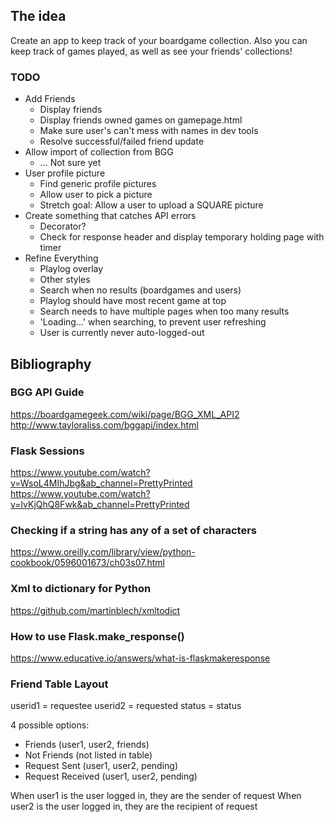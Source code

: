 ## The idea

Create an app to keep track of your boardgame collection. Also you can keep track of games played, as well as see your friends' collections!

### TODO
- Add Friends
    - Display friends
    - Display friends owned games on gamepage.html
    - Make sure user's can't mess with names in dev tools
    - Resolve successful/failed friend update
- Allow import of collection from BGG
    - ... Not sure yet
- User profile picture
    - Find generic profile pictures
    - Allow user to pick a picture
    - Stretch goal: Allow a user to upload a SQUARE picture
- Create something that catches API errors
    - Decorator?
    - Check for response header and display temporary holding page with timer
- Refine Everything
    - Playlog overlay
    - Other styles
    - Search when no results (boardgames and users)
    - Playlog should have most recent game at top
    - Search needs to have multiple pages when too many results
    - 'Loading...' when searching, to prevent user refreshing
    - User is currently never auto-logged-out

## Bibliography

### BGG API Guide
https://boardgamegeek.com/wiki/page/BGG_XML_API2
http://www.tayloraliss.com/bggapi/index.html

### Flask Sessions
https://www.youtube.com/watch?v=WsoL4MIhJbg&ab_channel=PrettyPrinted
https://www.youtube.com/watch?v=lvKjQhQ8Fwk&ab_channel=PrettyPrinted

### Checking if a string has any of a set of characters
https://www.oreilly.com/library/view/python-cookbook/0596001673/ch03s07.html

### Xml to dictionary for Python
https://github.com/martinblech/xmltodict


### How to use Flask.make_response()
https://www.educative.io/answers/what-is-flaskmakeresponse




### Friend Table Layout

userid1 = requestee
userid2 = requested
status = status

4 possible options:
- Friends (user1, user2, friends)
- Not Friends (not listed in table)
- Request Sent (user1, user2, pending)
- Request Received (user1, user2, pending)

When user1 is the user logged in, they are the sender of request
When user2 is the user logged in, they are the recipient of request